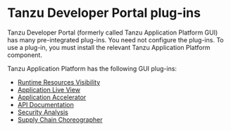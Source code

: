 # Tanzu Developer Portal plug-ins

Tanzu Developer Portal (formerly called Tanzu Application Platform GUI) has many pre-integrated
plug-ins. You need not configure the plug-ins. To use a plug-in, you must install the relevant
Tanzu Application Platform component.

Tanzu Application Platform has the following GUI plug-ins:

- [Runtime Resources Visibility](runtime-resource-visibility.hbs.md)
- [Application Live View](app-live-view.hbs.md)
- [Application Accelerator](application-accelerator.hbs.md)
- [API Documentation](api-docs.hbs.md)
- [Security Analysis](sa-tap-gui.hbs.md)
- [Supply Chain Choreographer](scc-tap-gui.hbs.md)
